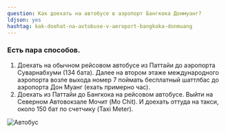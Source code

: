 ```yaml
---
question: Как доехать на автобусе в аэропорт Бангкока Донмуанг?
ldjson: yes
hashtag: kak-doehat-na-avtobuse-v-aeroport-bangkoka-donmuang
---
```


### Есть пара способов.

1. Доехать на обычном рейсовом автобусе из Паттайи до аэропорта Суварнабхуми (134 бата). Далее на втором этаже международного аэропорта возле выхода номер 7 поймать бесплатный шаттлбас до аэропорта Дон Муанг (ехать примерно час).
2. Доехать из Паттайи до Бангкока на рейсовом автобусе. Выйти на Северном Автовокзале Мочит (Mo Chit). И доехать оттуда на такси, около 150 бат по счетчику (Taxi Meter).


![Автобус](https://pattayafaq.ru/assets/autobus.png)
